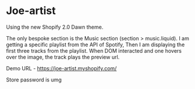 # Joe-artist

Using the new Shopify 2.0 Dawn theme.

The only bespoke section is the Music section (section > music.liquid). I am getting a specific playlist from the API of Spotify, Then I am displaying the first three tracks from the playlist. When DOM interacted and one hovers over the image, the track plays the preview url. 

Demo URL - https://joe-artist.myshopify.com/

Store password is umg
